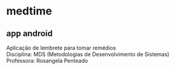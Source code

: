 # medtime

## app android

Aplicação de lembrete para tomar remédios<br>
Disciplina: MDS (Metodologias de Desenvolvimento de Sistemas)<br>
Professora: Rosangela Penteado

